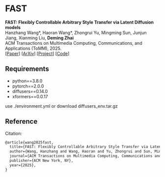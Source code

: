 # FAST

**FAST: Flexibly Controllable Arbitrary Style Transfer via Latent Diffusion models** <br>
Hanzhang Wang*, Haoran Wang*, Zhongrui Yu,  Mingming Sun,  Junjun Jiang,  Xianming Liu,  <b>Deming Zhai</b> <br>
ACM Transactions on Multimedia Computing, Communications, and Applications (ToMM), 2025. <br>
[[Paper](https://dl.acm.org/doi/abs/10.1145/3748655)] [[ArXiv](https://arxiv.org/pdf/2401.05870.pdf)] [[Project](https://fast-ldm.github.io)] [[Code](https://github.com/wd1511/FAST)]

## Requirements

- python==3.8.0
- pytorch==2.0.0
- diffusers==0.14.0
- xformers==0.0.17

use ./environment.yml or download diffusers_env.tar.gz

## Reference

Citation:

```latex
@article{wang2025fast,
  title={FAST: Flexibly Controllable Arbitrary Style Transfer via Latent Diffusion models},
  author={Wang, Hanzhang and Wang, Haoran and Yu, Zhongrui and Sun, Mingming and Jiang, Junjun and Liu, Xianming and Zhai, Deming},
  journal={ACM Transactions on Multimedia Computing, Communications and Applications},
  publisher={ACM New York, NY},
  year={2025},
}
```


